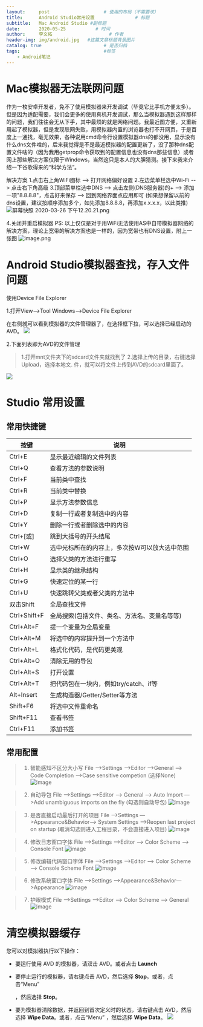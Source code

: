 ```yaml
---
layout:     post                    # 使用的布局（不需要改）
title:      Android Studio常用设置               # 标题 
subtitle:   Mac Android Studio #副标题
date:       2020-05-25           # 时间
author:     李文拓                     # 作者
header-img: img/android.jpg   #这篇文章标题背景图片
catalog: true                       # 是否归档
tags:                               #标签
    - Android笔记
---
```

# Mac模拟器无法联网问题

作为一枚安卓开发者，免不了使用模拟器来开发调试（毕竟它比手机方便太多）。但是因为适配需要，我们会更多的使用真机开发调试，那么当模拟器遇到这样那样的问题，我们往往会无从下手，其中最烦的就是网络问题。我最近图方便，又重新用起了模拟器，但是发现联网失败，用模拟器内置的浏览器也打不开网页，于是百度上一通找，毫无效果，各种说用cmd命令行设置模拟器dns的都没用，显示没有什么dns文件啥的，后来我觉得是不是最近模拟器的配置更新了，没了那种dns配置文件啥的（因为我用getprop命令获取到的配置信息也没有dns那些信息）或者网上那些解决方案仅限于Windows，当然这只是本人的大胆猜测。接下来我来介绍一下谷歌得来的“科学方法”。

解决方案
1.点击右上角WiFi图标 --> 打开网络偏好设置
2.左边菜单栏选中Wi-Fi --> 点击右下角高级
3.顶部菜单栏选中DNS --> 点击左侧(DNS服务器)的+ --> 添加一项"8.8.8.8"，点击好来保存 --> 回到网络界面点应用即可
(如果想保留以前的dns设置，建议按顺序添加多个，如先添加8.8.8.8，再添加x.x.x.x，以此类推)
![屏幕快照 2020-03-26 下午12.20.21.png](https://upload-images.jianshu.io/upload_images/21988850-27f757b321e3534f.png?imageMogr2/auto-orient/strip%7CimageView2/2/w/1240)

4.关闭并重启模拟器
PS:
以上仅仅是对于用WiFi无法使用AS中自带模拟器网络的解决方案，理论上宽带的解决方案也是一样的，因为宽带也有DNS设置，附上一张图
![image.png](https://upload-images.jianshu.io/upload_images/21988850-54be8a9d83146fd0.png?imageMogr2/auto-orient/strip%7CimageView2/2/w/1240)

# Android Studio模拟器查找，存入文件问题
使用Device File Explorer

1.打开View-->Tool Windows-->Device File Explorer

在右侧就可以看到模拟器的文件管理器了，在选择框下拉，可以选择已经启动的AVD。
![](https://upload-images.jianshu.io/upload_images/21988850-ee7705cd28e7d164.png?imageMogr2/auto-orient/strip%7CimageView2/2/w/1240)

2.下面列表即为AVD的文件管理

>1.打开mnt文件夹下的sdcard文件夹就找到了
2.选择上传的目录，右键选择Upload，选择本地文.              件，就可以将文件上传到AVD的sdcard里面了。


![](https://upload-images.jianshu.io/upload_images/21988850-29a63ebe4172c154.png?imageMogr2/auto-orient/strip%7CimageView2/2/w/1240)
# Studio 常用设置
## 常用快捷键

| 按键 | 说明 |
| --- | --- |
| Ctrl+E | 显示最近编辑的文件列表 |
| Ctrl+Q | 查看方法的参数说明 |
| Ctrl+F | 当前类中查找 |
| Ctrl+R | 当前类中替换 |
| Ctrl+P | 显示方法参数信息 |
| Ctrl+D | 复制一行或者复制选中的内容 |
| Ctrl+Y | 删除一行或者删除选中的内容 |
| Ctrl+[或] | 跳到大括号的开头结尾 |
| Ctrl+W | 选中光标所在的内容上，多次按W可以放大选中范围 |
| Ctrl+O | 选择父类的方法进行重写 |
| Ctrl+H | 显示类的继承结构 |
| Ctrl+G | 快速定位的某一行 |
| Ctrl+U | 快速跳转父类或者父类的方法中 |
| 双击Shift | 全局查找文件 |
| Ctrl+Shift+F | 全局搜索(包括文件、类名、方法名、变量名等等) |
| Ctrl+Alt+F | 提一个变量为全局变量 |
| Ctrl+Alt+M | 将选中的内容提升到一个方法中 |
| Ctrl+Alt+L | 格式化代码，是代码更美观 |
| Ctrl+Alt+O | 清除无用的导包 |
| Ctrl+Alt+S | 打开设置 |
| Ctrl+Alt+T | 把代码包在一块内，例如try/catch、if等 |
| Alt+Insert | 生成构造器/Getter/Setter等方法 |
| Shift+F6 | 将选中文件重命名 |
| Shift+F11 | 查看书签 |
| Ctrl+F11 | 添加书签 |

## 常用配置

> 1.  智能感知不区分大小写
>     File —>Settings —>Editor —>General —> Code Completion —>Case sensitive competion (选择None)
     ![image](//upload-images.jianshu.io/upload_images/8901031-46e877f23e3d8595.png?imageMogr2/auto-orient/strip|imageView2/2/w/1152/format/webp)

> 2.  自动导包
>     File —>Settings —>Editor —> General —> Auto Import —>Add unambiguous imports on the fly (勾选则自动导包)
     ![image](//upload-images.jianshu.io/upload_images/8901031-0977f30c8ece3f51.png?imageMogr2/auto-orient/strip|imageView2/2/w/1152/format/webp)

> 3.  是否直接启动最后打开的项目
>     File —>Settings —>Appearance&Behavior—> System Settings —>Reopen last project on startup (取消勾选则进入工程目录，不会直接进入项目)
    ![image](//upload-images.jianshu.io/upload_images/8901031-0f01703c9db27503.png?imageMogr2/auto-orient/strip|imageView2/2/w/1152/format/webp)

> 4.  修改日志窗口字体
>     File —>Settings —>Editor —> Color Scheme —> Console Font
    ![image](//upload-images.jianshu.io/upload_images/8901031-755910418733fefe.png?imageMogr2/auto-orient/strip|imageView2/2/w/1152/format/webp)

> 5.  修改编辑代码窗口字体
>     File —>Settings —>Editor —> Color Scheme —> Console Scheme Font
 ![image](//upload-images.jianshu.io/upload_images/8901031-c437d12f4876d8cc.png?imageMogr2/auto-orient/strip|imageView2/2/w/1152/format/webp)

> 6.  修改系统窗口字体
>     File —>Settings —>Appearance&Behavior—>Appearance
 ![image](//upload-images.jianshu.io/upload_images/8901031-11f0bec5dc502c10.png?imageMogr2/auto-orient/strip|imageView2/2/w/1152/format/webp)

> 7.  护眼模式
>     File —>Settings —>Editor —> Color Scheme —> General
 ![image](//upload-images.jianshu.io/upload_images/8901031-48f528fa59b696a4.png?imageMogr2/auto-orient/strip|imageView2/2/w/1152/format/webp)

# 清空模拟器缓存
您可以对模拟器执行以下操作：

*   要运行使用 AVD 的模拟器，请双击 AVD。或者点击 **Launch** 

    
*   要停止运行的模拟器，请右键点击 AVD，然后选择 **Stop**。或者，点击“Menu”

    ，然后选择 **Stop**。
*   要为模拟器清除数据，并返回到首次定义时的状态，请右键点击 AVD，然后选择 **Wipe Data**。或者，点击“Menu” ，然后选择 **Wipe Data**。
![](https://upload-images.jianshu.io/upload_images/21988850-06bb27532dcd5999.png?imageMogr2/auto-orient/strip%7CimageView2/2/w/1240)
